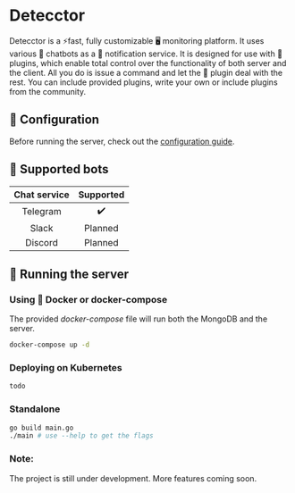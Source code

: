 # Detecctor

Detecctor is a ⚡fast, fully customizable 🖥️ monitoring platform. It uses various 🤖 chatbots as a 📲 notification
service. It is designed for use with 🔌 plugins, which enable total control over the functionality of both server and
the client. All you do is issue a command and let the 🔌 plugin deal with the rest. You can include provided plugins,
write your own or include plugins from the community.

## 🔧 Configuration

Before running the server, check out the [configuration guide](/docs/configuration.md).

## 🤖 Supported bots

| Chat service | Supported     |
|    :----:   |    :----:     |
| Telegram       | ✔️   |
| Slack        | Planned      |
| Discord       | Planned      |

## 🏃 Running the server

### Using 🐳 Docker or docker-compose

The provided _docker-compose_ file will run both the MongoDB and the server.

```bash
docker-compose up -d
``` 

### Deploying on Kubernetes

```bash
todo
```

### Standalone

```bash
go build main.go 
./main # use --help to get the flags 
```

### Note:

The project is still under development. More features coming soon.